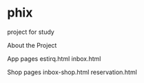 # phix
project for study

About the Project

App pages
  estirq.html
  inbox.html

Shop pages
  inbox-shop.html
  reservation.html

